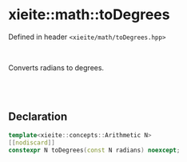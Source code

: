 # xieite::math::toDegrees
Defined in header `<xieite/math/toDegrees.hpp>`

<br/>

Converts radians to degrees.

<br/><br/>

## Declaration
```cpp
template<xieite::concepts::Arithmetic N>
[[nodiscard]]
constexpr N toDegrees(const N radians) noexcept;
```
